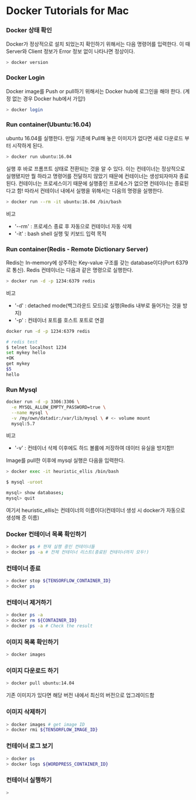 # Docker Tutorials for Mac

### Docker 상태 확인
Docker가 정상적으로 설치 되었는지 확인하기 위해서는 다음 명령어를 입력한다.
이 때 Server와 Client 정보가 Error 정보 없이 나타나면 정상이다.
```bash
> docker version
```

### Docker Login
Docker image를 Push or pull하기 위해서는 Docker hub에 로그인을 해야 한다. (계정 없는 경우 Docker hub에서 가입!)
```bash
> docker login
```

### Run container(Ubuntu:16.04)
ubuntu 16.04를 실행한다. 만일 기존에 Pull해 놓은 이미지가 없다면 새로 다운로드 부터 시작하게 된다.

```bash
> docker run ubuntu:16.04
```

실행 후 바로 프롬프트 상태로 전환되는 것을 알 수 있다. 이는 컨테이너는 정상적으로 실행됐지만 뭘 하라고 명령어를 전달하지 않았기 때문에 컨테이너는 생성되자마자 종료된다. 컨테이너는 프로세스이기 때문에 실행중인 프로세스가 없으면 컨테이너는 종료된다고 함!
따라서 컨테이너 내에서 실행을 위해서는 다음의 명령을 실행한다.

```bash
> docker run --rm -it ubuntu:16.04 /bin/bash
```

비고
- '--rm' : 프로세스 종료 후 자동으로 컨테이너 자동 삭제
- '-it' : bash shell 실행 및 키보드 입력 목적

### Run container(Redis - Remote Dictionary Server)
Redis는 In-memory에 상주하는 Key-value 구조를 갖는 database이다(Port 6379로 통신).
Redis 컨테이너는 다음과 같은 명령으로 실행한다.

```bash
> docker run -d -p 1234:6379 redis
```

비고
- '-d' : detached mode(백그라운드 모드)로 실행(Redis 내부로 들어가는 것을 방지)
- '-p' : 컨테이너 포트를 호스트 포트로 연결

```bash
docker run -d -p 1234:6379 redis

# redis test
$ telnet localhost 1234
set mykey hello
+OK
get mykey
$5
hello
```


### Run Mysql
```bash
docker run -d -p 3306:3306 \
  -e MYSQL_ALLOW_EMPTY_PASSWORD=true \
  --name mysql \
  -v /my/own/datadir:/var/lib/mysql \ # <- volume mount
  mysql:5.7
```

비고
- '-v' : 컨테이너 삭제 이후에도 하드 볼륨에 저장하여 데이터 유실을 방지함!!

Image를 pull한 이후에 mysql 실행은 다음을 입력한다.

```bash
> docker exec -it heuristic_ellis /bin/bash

$ mysql -uroot

mysql> show databases;
mysql> quit
```

여기서 heuristic_ellis는 컨테이너의 이름이다(컨테이너 생성 시 docker가 자동으로 생성해 준 이름)


### Docker 컨테이너 목록 확인하기

```bash
> docker ps # 현재 실행 중인 컨테이너들
> docker ps -a # 전체 컨테이너 리스트(종료된 컨테이너까지 모두!)
```

### 컨테이너 종료
```bash
> docker stop ${TENSORFLOW_CONTAINER_ID}
> docker ps
```

### 컨테이너 제거하기
```bash
> docker ps -a
> docker rm ${CONTAINER_ID}
> docker ps -a # Check the result
```


### 이미지 목록 확인하기
```bash
> docker images
```

### 이미지 다운로드 하기
```bash
> docker pull ubuntu:14.04
```
기존 이미지가 있다면 해당 버전 내에서 최신의 버전으로 업그레이드함

### 이미지 삭제하기
```bash
> docker images # get image ID
> docker rmi ${TENSORFLOW_IMAGE_ID}
```

### 컨테이너 로그 보기
```bash
> docker ps
> docker logs ${WORDPRESS_CONTAINER_ID}
```


### 컨테이너 실행하기
```bash
> 
```
